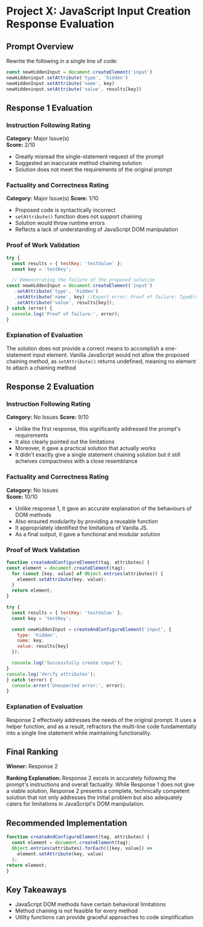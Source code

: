 # Project X: JavaScript Input Creation Response Evaluation

## Prompt Overview

Rewrite the following in a single line of code:

```javascript
const newHiddenInput = document.createElement('input')
newHiddeninput.setAttribute('type', 'hidden')
newHiddenInput.setAttribute('name', key)
newHiddeninput.setAttribute('value', results[key])
```

## Response 1 Evaluation

### Instruction Following Rating
**Category:** Major Issue(s)  
**Score:** 2/10
- Greatly misread the single-statement request of the prompt  
- Suggested an inaccurate method chaining solution  
- Solution does not meet the requirements of the original prompt  

### Factuality and Correctness Rating
**Category:** Major Issue(s)
**Score:** 1/10
- Proposed code is syntactically incorrect
- `setAttribute()` function does not support chaining
- Solution would throw runtime errors
- Reflects a lack of understanding of JavaScript DOM manipulation

### Proof of Work Validation
```javascript
try {
  const results = { testKey: 'testValue' };
  const key = 'testKey';

  // Demonstrating the failure of the proposed solution
const newHiddenInput = document.createElement('input')
   .setAttribute('type', 'hidden')
   .setAttribute('name', key) //Expect error; Proof of failure: TypeError: Cannot read properties of undefined (reading 'setAttribute')
   .setAttribute('value', results[key]);
} catch (error) {
  console.log('Proof of failure:', error);
}
```
### Explanation of Evaluation
The solution does not provide a correct means to accomplish a one-statement input element. Vanilla JavaScript would not allow the proposed chaining method, as `setAttribute()` returns undefined, meaning no element to attach a chaining method

## Response 2 Evaluation

### Instruction Following Rating
**Category:** No Issues
**Score:** 9/10
- Unlike the first response, this significantly addressed the prompt's requirements 
- It also clearly pointed out the limitations
- Moreover, it gave a practical solution that actually works  
- It didn't exactly give a single statement chaining solution but it still acheives compactness with a close resemblance  

### Factuality and Correctness Rating
**Category:** No Issues  
**Score:** 10/10  
- Unlike response 1, it gave an accurate explanation of the behaviours of DOM methods
- Also ensured modularity by providing a reusable function  
- It appropriately identified the limitations of Vanilla JS. 
- As a final output, it gave a functional and modular solution  

### Proof of Work Validation

```javascript
function createAndConfigureElement(tag, attributes) {
const element = document.createElement(tag);
  for (const [key, value] of Object.entries(attributes)) {
    element.setAttribute(key, value);
  }
  return element;
}

try {
  const results = { testKey: 'testValue' };
  const key = 'testKey';

  const newHiddenInput = createAndConfigureElement('input', {
    type: 'hidden',
    name: key,
    value: results[key]
  });

  console.log('Successfully create input');
}
console.log('Verify attributes');
} catch (error) {
  console.error('Unexpected error:', error);
}
```

### Explanation of Evaluation
Response 2 effectively addresses the needs of the original prompt. It uses a helper function, and as a result, refractors the multi-line code fundamentally into a single line statement while maintaining functionality.

## Final Ranking
**Winner:** Response 2

**Ranking Explanation:**
Response 2 excels in accurately following the prompt's instructions and overall factuality. While Response 1 does not give a viable solution, Response 2 presents a complete, technically competent solution that not only addresses the initial problem but also adequately caters for limitations in JavaScript's DOM manipulation. 

## Recommended Implementation
```javascript
function createAndConfigureElement(tag, attributes) {
  const element = document.createElement(tag);
  Object.entries(attributes).forEach(([key, value]) =>
    element.setAttribute(key, value)
  );
return element;
}
```

## Key Takeaways
- JavaScript DOM methods have certain behavioral limitations
- Method chaining is not feasible for every method
- Utility functions can provide graceful approaches to code simplification